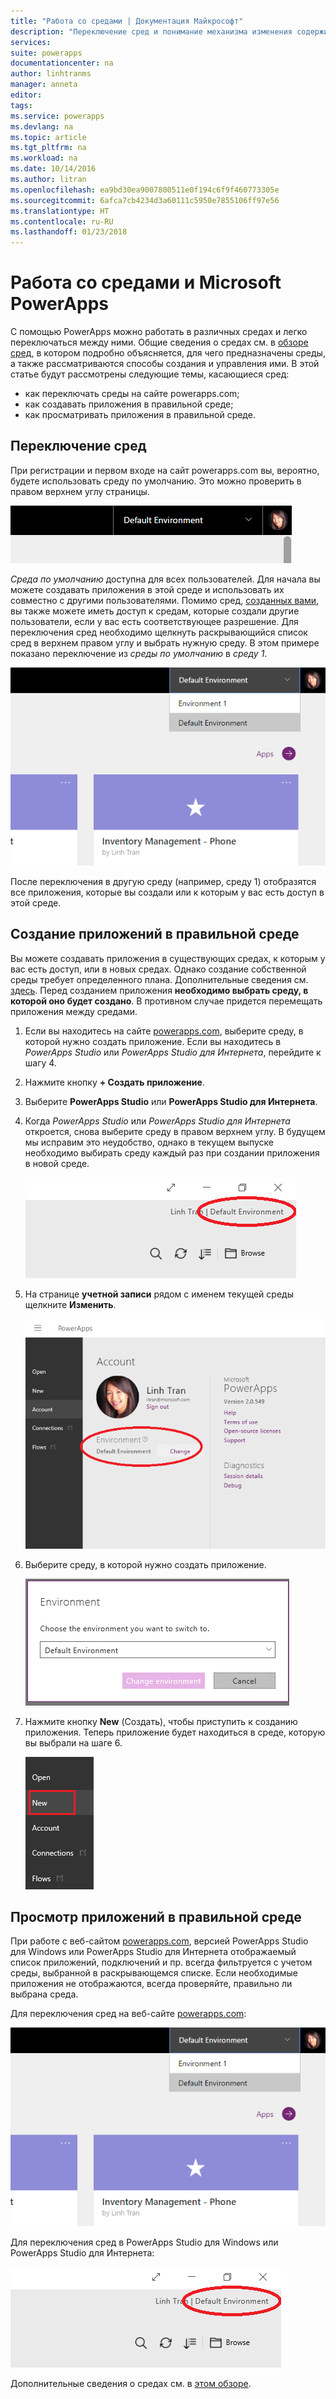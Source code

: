 ```yaml
---
title: "Работа со средами | Документация Майкрософт"
description: "Переключение сред и понимание механизма изменения содержимого на ваших страницах."
services: 
suite: powerapps
documentationcenter: na
author: linhtranms
manager: anneta
editor: 
tags: 
ms.service: powerapps
ms.devlang: na
ms.topic: article
ms.tgt_pltfrm: na
ms.workload: na
ms.date: 10/14/2016
ms.author: litran
ms.openlocfilehash: ea9bd30ea9007800511e0f194c6f9f460773305e
ms.sourcegitcommit: 6afca7cb4234d3a60111c5950e7855106ff97e56
ms.translationtype: HT
ms.contentlocale: ru-RU
ms.lasthandoff: 01/23/2018
---
```

# <a name="working-with-environments-and-microsoft-powerapps"></a>Работа со средами и Microsoft PowerApps
С помощью PowerApps можно работать в различных средах и легко переключаться между ними. Общие сведения о средах см. в [обзоре сред](environments-overview.md), в котором подробно объясняется, для чего предназначены среды, а также рассматриваются способы создания и управления ими. В этой статье будут рассмотрены следующие темы, касающиеся сред:

* как переключать среды на сайте powerapps.com;
* как создавать приложения в правильной среде;
* как просматривать приложения в правильной среде.

## <a name="switch-the-environment"></a>Переключение сред
При регистрации и первом входе на сайт powerapps.com вы, вероятно, будете использовать среду по умолчанию. Это можно проверить в правом верхнем углу страницы.

![Среда по умолчанию](./media/working-with-environments/env-dropdown.png)

*Среда по умолчанию* доступна для всех пользователей. Для начала вы можете создавать приложения в этой среде и использовать их совместно с другими пользователями. Помимо сред, [созданных вами](environments-administration.md), вы также можете иметь доступ к средам, которые создали другие пользователи, если у вас есть соответствующее разрешение. Для переключения сред необходимо щелкнуть раскрывающийся список сред в верхнем правом углу и выбрать нужную среду. В этом примере показано переключение из *среды по умолчанию* в *среду 1*.

![Переключение сред](./media/working-with-environments/switch-env.png)

После переключения в другую среду (например, среду 1) отобразятся все приложения, которые вы создали или к которым у вас есть доступ в этой среде.

## <a name="create-apps-in-the-right-environment"></a>Создание приложений в правильной среде
Вы можете создавать приложения в существующих средах, к которым у вас есть доступ, или в новых средах. Однако создание собственной среды требует определенного плана. Дополнительные сведения см. [здесь](pricing-billing-skus.md). Перед созданием приложения **необходимо выбрать среду, в которой оно будет создано**. В противном случае придется перемещать приложения между средами.

1. Если вы находитесь на сайте [powerapps.com](http://web.powerapps.com), выберите среду, в которой нужно создать приложение. Если вы находитесь в *PowerApps Studio* или *PowerApps Studio для Интернета*, перейдите к шагу 4.

2. Нажмите кнопку **+ Создать приложение**.

3. Выберите **PowerApps Studio** или **PowerApps Studio для Интернета**.

4. Когда *PowerApps Studio* или *PowerApps Studio для Интернета* откроется, снова выберите среду в правом верхнем углу. В будущем мы исправим это неудобство, однако в текущем выпуске необходимо выбирать среду каждый раз при создании приложения в новой среде.

    ![Переключение сред в PowerApps Studio](./media/working-with-environments/studio-switch-env.PNG)

5. На странице **учетной записи** рядом с именем текущей среды щелкните **Изменить**.

    ![Переключение сред в PowerApps Studio](./media/working-with-environments/studio-env-dropdown.PNG)

6. Выберите среду, в которой нужно создать приложение.

    ![Переключение сред в PowerApps Studio](./media/working-with-environments/studio-env-dropdown2.PNG)

7. Нажмите кнопку **New** (Создать), чтобы приступить к созданию приложения. Теперь приложение будет находиться в среде, которую вы выбрали на шаге 6.

    ![Переключение сред в PowerApps Studio](./media/working-with-environments/new-app.PNG)

## <a name="view-apps-in-the-right-environment"></a>Просмотр приложений в правильной среде
При работе с веб-сайтом [powerapps.com](http://web.powerapps.com), версией PowerApps Studio для Windows или PowerApps Studio для Интернета отображаемый список приложений, подключений и пр. всегда фильтруется с учетом среды, выбранной в раскрывающемся списке. Если необходимые приложения не отображаются, всегда проверяйте, правильно ли выбрана среда.

Для переключения сред на веб-сайте [powerapps.com](http://web.powerapps.com):

![Переключение сред](./media/working-with-environments/switch-env.png)

Для переключения сред в PowerApps Studio для Windows или PowerApps Studio для Интернета:

![Переключение сред в PowerApps Studio](./media/working-with-environments/studio-switch-env.PNG)

Дополнительные сведения о средах см. в [этом обзоре](environments-overview.md).
